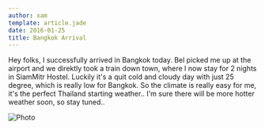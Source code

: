 ```yaml
---
author: xam
template: article.jade
date: 2016-01-25
title: Bangkok Arrival
---
```


Hey folks, I successfully arrived in Bangkok today. Bel picked me up at the airport and we direktly took a train down town, where I now stay for 2 nights in SiamMitr Hostel. Luckily it's a quit cold and cloudy day with just 25 degree, which is really low for Bangkok. So the climate is really easy for me, it's the perfect Thailand starting weather.. I'm sure there will be more hotter weather soon, so stay tuned..

![Photo](https://dl.dropboxusercontent.com/u/53826890/IMG-Bangkok-1600x273.jpg)
